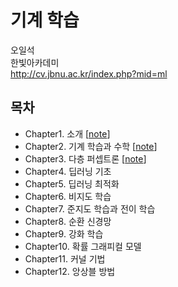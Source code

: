 # 기계 학습

오일석 <br>
한빛아카데미 <br>
http://cv.jbnu.ac.kr/index.php?mid=ml

## 목차

* Chapter1. 소개 [[note](https://1drv.ms/p/s!AllPqyV9kKUrj3OUglopZnllyudy)]
* Chapter2. 기계 학습과 수학 [[note](https://1drv.ms/p/s!AllPqyV9kKUrkks1fLYGvzA0brYa)]
* Chapter3. 다층 퍼셉트론 [[note](https://1drv.ms/p/s!AllPqyV9kKUrwVslH5Kl1AfVPpzU)]
* Chapter4. 딥러닝 기초
* Chapter5. 딥러닝 최적화
* Chapter6. 비지도 학습
* Chapter7. 준지도 학습과 전이 학습
* Chapter8. 순환 신경망
* Chapter9. 강화 학습
* Chapter10. 확률 그래피컬 모델
* Chapter11. 커널 기법
* Chapter12. 앙상블 방법
